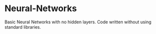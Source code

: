 # Neural-Networks
Basic Neural Networks with no hidden layers.
Code written without using standard libraries. 
